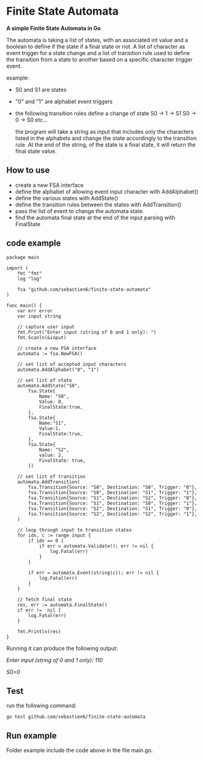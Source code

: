 # Finite State Automata

**A simple Finite State Automata in Go**

The automata is taking a list of states, with an associated int value and a boolean to define if the state if a final state or not.
A list of character as event trigger for a state change and a list of transition rule used
to define the transition from a state to another based on a specific character trigger event.

example: 
  - S0 and S1 are states
  - "0" and "1" are alphabet event triggers
  - the following transition rules define a change of state
    S0 -> 1 -> S1
    S0 -> 0 -> S0
    etc...

    the program will take a string as input that includes only the characters listed in the alphabets and change the state accordingly 
    to the transition rule. At the end of the string, of the state is a final state, it will return the final state value.

## How to use

- create a new FSA interface
- define the alphabet of allowing event input character with AddAlphabet()
- define the various states with AddState()
- define the transition rules between the states with AddTransition()
- pass the list of event to change the automata state.
- find the automata final state at the end of the input parsing with FinalState

## code example

```
package main

import (
	fmt "fmt"
	log "log"

	fsa "github.com/sebastien6/finite-state-automata"
)

func main() {
	var err error
	var input string

	// capture user input
	fmt.Print("Enter input (string of 0 and 1 only): ")
	fmt.Scanln(&input)
	
	// create a new FSA interface
	automata := fsa.NewFSA()

	// set list of accepted input characters
	automata.AddAlphabet("0", "1")

	// set list of state
	automata.AddState("S0", 
		fsa.State{
			Name: "S0",
			Value: 0,
			FinalState:true,
		}, 
		fsa.State{
			Name:"S1",
			Value:1,
			FinalState:true,
		}, 
		fsa.State{
			Name: "S2",
			value: 2,
			FinalState: true,
		})

	// set list of transition
	automata.AddTransition(
		fsa.Transition{Source: "S0", Destination: "S0", Trigger: "0"},
		fsa.Transition{Source: "S0", Destination: "S1", Trigger: "1"},
		fsa.Transition{Source: "S1", Destination: "S2", Trigger: "0"},
		fsa.Transition{Source: "S1", Destination: "S0", Trigger: "1"},
		fsa.Transition{Source: "S2", Destination: "S1", Trigger: "0"},
		fsa.Transition{Source: "S2", Destination: "S2", Trigger: "1"},
	)

	// loop through input to transition states
	for idx, c := range input {
		if idx == 0 {
			if err = automata.Validate(); err != nil {
				log.Fatal(err)
			}
		}

		if err = automata.Event(string(c)); err != nil {
			log.Fatal(err)
		}
	}

	// fetch final state
	res, err := automata.FinalState()
	if err !=  nil {
		log.Fatal(err)
	}
	
	fmt.Println(res)
}

```

Running it can produce the following output:

*Enter input (string of 0 and 1 only): 110*

*S0=0*

## Test

run the following command:

```go test github.com/sebastien6/finite-state-automata```

## Run example

Folder example include the code above in the file main.go.
